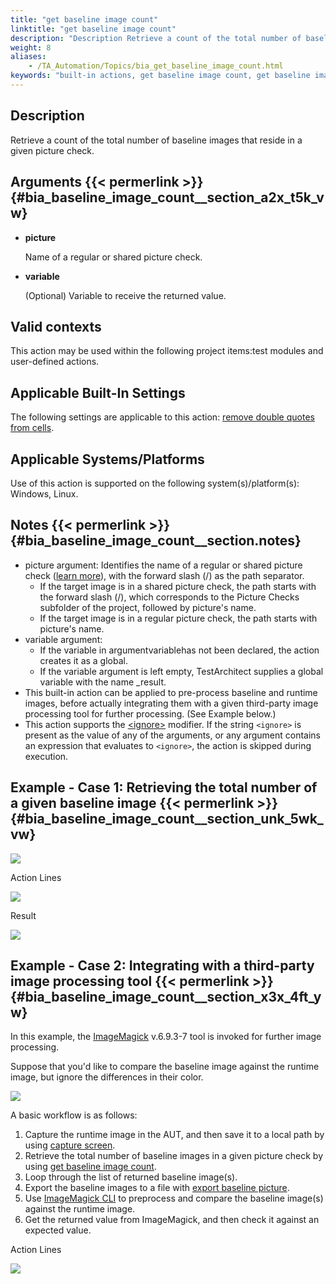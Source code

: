 ```yaml
--- 
title: "get baseline image count"
linktitle: "get baseline image count"
description: "Description Retrieve a count of the total number of baseline images that reside in a given picture check. Arguments picture Name of a regular or shared picture check. variable (Optional) Variable to ..."
weight: 8
aliases: 
    - /TA_Automation/Topics/bia_get_baseline_image_count.html
keywords: "built-in actions, get baseline image count, get baseline image count (action)"
---
```


## Description

Retrieve a count of the total number of baseline images that reside in a given picture check.

## Arguments {{< permerlink >}} {#bia_baseline_image_count__section_a2x_t5k_vw} 

-   **picture**

    Name of a regular or shared picture check.

-   **variable**

    \(Optional\) Variable to receive the returned value.


## Valid contexts

This action may be used within the following project items:test modules and user-defined actions.

## Applicable Built-In Settings

The following settings are applicable to this action: [remove double quotes from cells](/automation-guide/action-based-testing-language/built-in-settings/value-settings/remove-double-quotes-from-cells).

## Applicable Systems/Platforms

Use of this action is supported on the following system\(s\)/platform\(s\): Windows, Linux.

## Notes {{< permerlink >}} {#bia_baseline_image_count__section.notes} 

-   picture argument: Identifies the name of a regular or shared picture check \([learn more](/user-guide/projects-and-project-items/project-items/picture-checks/)\), with the forward slash \(/\) as the path separator.
    -   If the target image is in a shared picture check, the path starts with the forward slash \(/\), which corresponds to the Picture Checks subfolder of the project, followed by picture's name.
    -   If the target image is in a regular picture check, the path starts with picture's name.
-   variable argument:
    -   If the variable in argumentvariablehas not been declared, the action creates it as a global.
    -   If the variable argument is left empty, TestArchitect supplies a global variable with the name \_result.
-   This built-in action can be applied to pre-process baseline and runtime images, before actually integrating them with a given third-party image processing tool for further processing. \(See Example below.\)
-   This action supports the [<ignore\>](/automation-guide/action-based-testing-language/the-test-language/ignoring-actions) modifier. If the string `<ignore>` is present as the value of any of the arguments, or any argument contains an expression that evaluates to `<ignore>`, the action is skipped during execution.

## Example - Case 1: Retrieving the total number of a given baseline image {{< permerlink >}} {#bia_baseline_image_count__section_unk_5wk_vw} 

![](/images/TA_Automation/Images/bia_get_baseline_image_count_aut.png)

Action Lines

![](/images/TA_Automation/Images/bia_get_baseline_image_count_pgm.png)

Result

![](/images/TA_Automation/Images/bia_get_baseline_image_count_res.png)

## Example - Case 2: Integrating with a third-party image processing tool {{< permerlink >}} {#bia_baseline_image_count__section_x3x_4ft_yw} 

In this example, the [ImageMagick](http://www.imagemagick.org/script/index.php) v.6.9.3-7 tool is invoked for further image processing.

Suppose that you'd like to compare the baseline image against the runtime image, but ignore the differences in their color.

![](/images/TA_Automation/Images/bia_get_baseline_image_count_aut_2.png)

A basic workflow is as follows:

1.  Capture the runtime image in the AUT, and then save it to a local path by using [capture screen](/automation-guide/action-based-testing-language/built-in-actions/user-interface-actions/picture-handling/capture-screen).
2.  Retrieve the total number of baseline images in a given picture check by using [get baseline image count](/automation-guide/action-based-testing-language/built-in-actions/user-interface-actions/picture-handling/get-baseline-image-count).
3.  Loop through the list of returned baseline image\(s\).
4.  Export the baseline images to a file with [export baseline picture](/automation-guide/action-based-testing-language/built-in-actions/user-interface-actions/picture-handling/export-baseline-picture).
5.  Use [ImageMagick CLI](http://www.imagemagick.org/script/command-line-processing.php) to preprocess and compare the baseline image\(s\) against the runtime image.
6.  Get the returned value from ImageMagick, and then check it against an expected value.

Action Lines

![](/images/TA_Automation/Images/bia_get_baseline_image_count_2_pgm.png)



